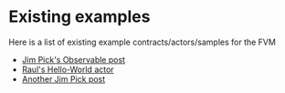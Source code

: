 # Existing examples

Here is a list of existing example contracts/actors/samples for the FVM

- [Jim Pick's Observable post](https://observablehq.com/@jimpick/fvm-actor-code-playground-hello-world)
- [Raul's Hello-World actor](https://github.com/raulk/fil-hello-world-actor)
- [Another Jim Pick post](https://github.com/jimpick/fvm-hanoi-actor-1)
